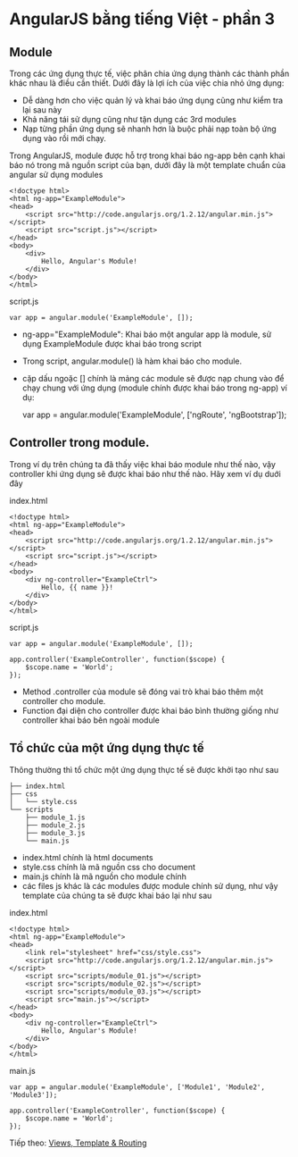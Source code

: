 # AngularJS bằng tiếng Việt - phần 3
## Module
Trong các ứng dụng thực tế, việc phân chia ứng dụng thành các thành phần khác nhau là điều cần thiết. Dưới đây là lợi ích của việc chia nhỏ ứng dụng:
* Dễ dàng hơn cho việc quản lý và khai báo ứng dụng cũng như kiểm tra lại sau này
* Khả năng tái sử dụng cũng như tận dụng các 3rd modules
* Nạp từng phần ứng dụng sẽ nhanh hơn là buộc phải nạp toàn bộ ứng dụng vào rồi mới chạy.

Trong AngularJS, module được hỗ trợ trong khai báo ng-app bên cạnh khai báo nó trong mã nguồn script của bạn, dưới đây là một template chuẩn của angular sử dụng modules

	<!doctype html>
	<html ng-app="ExampleModule">
	<head>
	    <script src="http://code.angularjs.org/1.2.12/angular.min.js"></script>
	    <script src="script.js"></script>
	</head>
	<body>
	    <div>
	        Hello, Angular's Module!
	    </div>
	</body>
	</html>

script.js

	var app = angular.module('ExampleModule', []);

* ng-app="ExampleModule": Khai báo một angular app là module, sử dụng ExampleModule được khai báo trong script
* Trong script, angular.module() là hàm khai báo cho module.
* cặp dấu ngoặc [] chính là mảng các module sẽ được nạp chung vào để chạy chung với ứng dụng (module chính được khai báo trong ng-app) ví dụ:

	var app = angular.module('ExampleModule', ['ngRoute', 'ngBootstrap']);

## Controller trong module.
Trong ví dụ trên chúng ta đã thấy việc khai báo module như thế nào, vậy controller khi ứng dụng sẽ được khai báo như thế nào. Hãy xem ví dụ duới đây

index.html

	<!doctype html>
	<html ng-app="ExampleModule">
	<head>
	    <script src="http://code.angularjs.org/1.2.12/angular.min.js"></script>
	    <script src="script.js"></script>
	</head>
	<body>
	    <div ng-controller="ExampleCtrl">
	        Hello, {{ name }}!
	    </div>
	</body>
	</html>

script.js
	
	var app = angular.module('ExampleModule', []);

	app.controller('ExampleController', function($scope) {
		$scope.name = 'World';
	});

* Method .controller của module sẽ đóng vai trò khai báo thêm một controller cho module.
* Function đại diện cho controller được khai báo bình thường giống như controller khai báo bên ngoài module

## Tổ chức của một ứng dụng thực tế
Thông thường thì tổ chức một ứng dụng thực tế sẽ được khởi tạo như sau

	├── index.html
	├── css
	│   └── style.css
	└── scripts
	    ├── module_1.js
	    ├── module_2.js
	    ├── module_3.js
	    └── main.js

* index.html chính là html documents
* style.css chính là mã nguồn css cho document
* main.js chính là mã nguồn cho module chính
* các files js khác là các modules được module chính sử dụng, như vậy template của chúng ta sẽ được khai báo lại như sau

index.html

	<!doctype html>
	<html ng-app="ExampleModule">
	<head>
		<link rel="stylesheet" href="css/style.css">
	    <script src="http://code.angularjs.org/1.2.12/angular.min.js"></script>
	    <script src="scripts/module_01.js"></script>
	    <script src="scripts/module_02.js"></script>
	    <script src="scripts/module_03.js"></script>
	    <script src="main.js"></script>
	</head>
	<body>
	    <div ng-controller="ExampleCtrl">
	        Hello, Angular's Module!
	    </div>
	</body>
	</html>

main.js
	
	var app = angular.module('ExampleModule', ['Module1', 'Module2', 'Module3']);

	app.controller('ExampleController', function($scope) {
		$scope.name = 'World';
	});

Tiếp theo: [Views, Template & Routing](http://google.com)